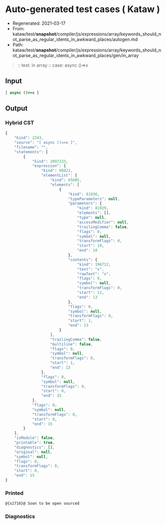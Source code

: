 # Auto-generated test cases ( Kataw )
- Regenerated: 2021-03-17
- From: kataw/test/__snapshot__/compiler/js/expressions/array/keywords_should_not_parse_as_regular_idents_in_awkward_places/autogen.md
- Path: kataw/test/__snapshot__/compiler/js/expressions/array/keywords_should_not_parse_as_regular_idents_in_awkward_places/gen/in_array
> :: test: in array
> :: case: async ()=>x
## Input

`````js
[ async ()=>x ]
`````

## Output

### Hybrid CST

```javascript
{
    "kind": 2243,
    "source": "[ async ()=>x ]",
    "filename": "",
    "statements": [
        {
            "kind": 2097233,
            "expression": {
                "kind": 98822,
                "elementList": {
                    "kind": 65605,
                    "elements": [
                        {
                            "kind": 81936,
                            "typeParameters": null,
                            "parameters": {
                                "kind": 81929,
                                "elements": [],
                                "type": null,
                                "accessModifier": null,
                                "trailingComma": false,
                                "flags": 0,
                                "symbol": null,
                                "transformFlags": 0,
                                "start": 10,
                                "end": 10
                            },
                            "contents": {
                                "kind": 196712,
                                "text": "x",
                                "rawText": "x",
                                "flags": 0,
                                "symbol": null,
                                "transformFlags": 0,
                                "start": 12,
                                "end": 13
                            },
                            "flags": 0,
                            "symbol": null,
                            "transformFlags": 0,
                            "start": 1,
                            "end": 13
                        }
                    ],
                    "trailingComma": false,
                    "multiline": false,
                    "flags": 0,
                    "symbol": null,
                    "transformFlags": 0,
                    "start": 1,
                    "end": 13
                },
                "flags": 0,
                "symbol": null,
                "transformFlags": 0,
                "start": 0,
                "end": 15
            },
            "flags": 0,
            "symbol": null,
            "transformFlags": 0,
            "start": 0,
            "end": 15
        }
    ],
    "isModule": false,
    "printable": true,
    "diagnostics": [],
    "original": null,
    "symbol": null,
    "flags": 0,
    "transformFlags": 0,
    "start": 0,
    "end": 15
}
```

### Printed

```javascript
@{x2716}@ Soon to be open sourced
```

### Diagnostics

```javascript

```

